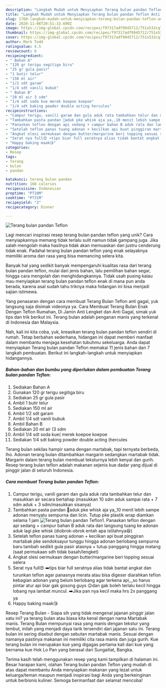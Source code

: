```yaml
---
description: "Langkah Mudah untuk Menyiapkan Terang bulan pandan Teflon Anti Gagal"
title: "Langkah Mudah untuk Menyiapkan Terang bulan pandan Teflon Anti Gagal"
slug: 1760-langkah-mudah-untuk-menyiapkan-terang-bulan-pandan-teflon-anti-gagal
date: 2020-11-06T20:51:33.690Z
image: https://img-global.cpcdn.com/recipes/f97317adf9945712/751x532cq70/terang-bulan-pandan-teflon-foto-resep-utama.jpg
thumbnail: https://img-global.cpcdn.com/recipes/f97317adf9945712/751x532cq70/terang-bulan-pandan-teflon-foto-resep-utama.jpg
cover: https://img-global.cpcdn.com/recipes/f97317adf9945712/751x532cq70/terang-bulan-pandan-teflon-foto-resep-utama.jpg
author: Mark Todd
ratingvalue: 4.5
reviewcount: 6
recipeingredient:
- " Bahan A"
- "120 gr terigu segitiga biru"
- "25 gr gula pasir"
- "1 butir telur"
- "150 ml air"
- "1/2 sdt garam"
- "1/4 sdt vanili bubuk"
- " Bahan B"
- "20 ml air 3 sdm"
- "1/4 sdt soda kue merek koepoe koepoe"
- "1/4 sdt baking powder double acting hercules"
recipeinstructions:
- "Campur terigu, vanili garam dan gula aduk rata tambahkan telur dan masukkan air secara bertahap (masukkan 10 sdm aduk sampai rata + 7 sdm aduk + 3 sdm/masukkan sisanya)"
- "Tambahkan pasta pandan 📢aduk pke whisk aja ya,,10 menit lebih sampe adonan menyatu sempurna dan licin. Tutup pke plastik wrap diamkan selama 1 jam"
- "Panaskan teflon dengan api sedang + campur bahan B aduk rata dan langsung tuang ke adonan aduk lagi pke whisk (diobrok-obrok entah apa istilahnya😆)"
- "Setelah teflon panas tuang adonan + kecilkan api buat pinggiran martabak pke sendoksayur tunggu hingga adonan berlobang sempurna baru tambah sedikit gula pasir atasnya + tutup panggang hingga matang (saat permukaan sdh tidak basah/lengket)"
- "Angkat olesi oermukaan dengan butter/margarine beri topping sesuai selera"
- "Serat nya full😍 ➡️tips biar full seratnya alias tidak bantat angkat dan turunkan teflon agar panasnya merata atau bisa digeser diarahkan teflon kebagian adonan yang belum berlobang agar terkena api,,,so harus pintar atur api biar gak gosong guys 😉dan gak boleh terlalu kecil hingga lobang nya lambat muncul. ➡️Jika pan nya kecil maka hrs 2x panggang ya"
- "Happy baking maak😘"
categories:
- Resep
tags:
- terang
- bulan
- pandan

katakunci: terang bulan pandan 
nutrition: 168 calories
recipecuisine: Indonesian
preptime: "PT10M"
cooktime: "PT31M"
recipeyield: "3"
recipecategory: Dinner

---
```



![Terang bulan pandan Teflon](https://img-global.cpcdn.com/recipes/f97317adf9945712/751x532cq70/terang-bulan-pandan-teflon-foto-resep-utama.jpg)

Lagi mencari inspirasi resep terang bulan pandan teflon yang unik? Cara menyiapkannya memang tidak terlalu sulit namun tidak gampang juga. Jika salah mengolah maka hasilnya tidak akan memuaskan dan justru cenderung tidak enak. Padahal terang bulan pandan teflon yang enak selayaknya memiliki aroma dan rasa yang bisa memancing selera kita.

Banyak hal yang sedikit banyak mempengaruhi kualitas rasa dari terang bulan pandan teflon, mulai dari jenis bahan, lalu pemilihan bahan segar, hingga cara mengolah dan menghidangkannya. Tidak usah pusing kalau mau menyiapkan terang bulan pandan teflon enak di mana pun anda berada, karena asal sudah tahu triknya maka hidangan ini bisa menjadi sajian istimewa.

Yang penasaran dengan cara membuat Terang Bulan Teflon anti gagal, yuk langsung saja disimak videonya ya. Cara Membuat Terang Bulan Enak Dengan Teflon Rumahan, Di Jamin Anti Lengket dan Anti Gagal, simak yuk tips dan trik berikut ini. Terang bulan adalah penganan manis yang terkenal di Indonesia dan Malaysia.


Nah, kali ini kita coba, yuk, kreasikan terang bulan pandan teflon sendiri di rumah. Tetap berbahan sederhana, hidangan ini dapat memberi manfaat dalam membantu menjaga kesehatan tubuhmu sekeluarga. Anda dapat menyiapkan Terang bulan pandan Teflon memakai 11 jenis bahan dan 7 langkah pembuatan. Berikut ini langkah-langkah untuk menyiapkan hidangannya.

<!--inarticleads1-->

##### Bahan-bahan dan bumbu yang diperlukan dalam pembuatan Terang bulan pandan Teflon:

1. Sediakan  Bahan A
1. Gunakan 120 gr terigu segitiga biru
1. Sediakan 25 gr gula pasir
1. Ambil 1 butir telur
1. Sediakan 150 ml air
1. Ambil 1/2 sdt garam
1. Ambil 1/4 sdt vanili bubuk
1. Ambil  Bahan B
1. Sediakan 20 ml air (3 sdm
1. Ambil 1/4 sdt soda kue( merek koepoe koepoe
1. Sediakan 1/4 sdt baking powder double acting (hercules


Terang bulan sekilas hampir sama dengan martabak, tapi ternyata berbeda, lho. Adonan terang bulan ditambahkan margarin sedangkan martabak tidak. Margarin dalam terang bulan membuat teksturnya lebih kenyal dan gurih. Resep terang bulan teflon adalah makanan sejenis kue dadar yang dijual di pinggir jalan di seluruh Indonesia. 

<!--inarticleads2-->

##### Cara membuat Terang bulan pandan Teflon:

1. Campur terigu, vanili garam dan gula aduk rata tambahkan telur dan masukkan air secara bertahap (masukkan 10 sdm aduk sampai rata + 7 sdm aduk + 3 sdm/masukkan sisanya)
1. Tambahkan pasta pandan 📢aduk pke whisk aja ya,,10 menit lebih sampe adonan menyatu sempurna dan licin. Tutup pke plastik wrap diamkan selama 1 jam
<img src="//assets-global.cpcdn.com/assets/icons/button_play-2c75c40dde080a61004c1f40b05d8f140eaff45d7e9e6481dc71c63d2e7c4909.png" alt="Terang bulan pandan Teflon">1. Panaskan teflon dengan api sedang + campur bahan B aduk rata dan langsung tuang ke adonan aduk lagi pke whisk (diobrok-obrok entah apa istilahnya😆)
1. Setelah teflon panas tuang adonan + kecilkan api buat pinggiran martabak pke sendoksayur tunggu hingga adonan berlobang sempurna baru tambah sedikit gula pasir atasnya + tutup panggang hingga matang (saat permukaan sdh tidak basah/lengket)
1. Angkat olesi oermukaan dengan butter/margarine beri topping sesuai selera
1. Serat nya full😍 ➡️tips biar full seratnya alias tidak bantat angkat dan turunkan teflon agar panasnya merata atau bisa digeser diarahkan teflon kebagian adonan yang belum berlobang agar terkena api,,,so harus pintar atur api biar gak gosong guys 😉dan gak boleh terlalu kecil hingga lobang nya lambat muncul. ➡️Jika pan nya kecil maka hrs 2x panggang ya
1. Happy baking maak😘


Resep Terang Bulan - Siapa sih yang tidak mengenal jajanan pinggir jalan satu ini? ya terang bulan atau biasa kita kenal dengan nama Martabak manis. Terang Bulan mempunyai rasa yang manis dengan tekstur yang lembut, inilah yang menjadi daya tarik tersendiri dari jajanan satu ini. Terang bulan ini sering disebut dengan sebutan martabak manis. Sesuai dengan namanya pastinya makanan ini memiliki cita rasa manis dan juga gurih. Kue terang bulan ini merupakan kue yang digagas pertama kali dari kue yang bernama kue Hok Lo Pan yang berasal dari Sungailiat, Bangka. 

Terima kasih telah menggunakan resep yang kami tampilkan di halaman ini. Besar harapan kami, olahan Terang bulan pandan Teflon yang mudah di atas dapat membantu Anda menyiapkan makanan yang lezat untuk keluarga/teman maupun menjadi inspirasi bagi Anda yang berkeinginan untuk berbisnis kuliner. Semoga bermanfaat dan selamat mencoba!
